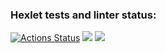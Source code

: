 ### Hexlet tests and linter status:
[![Actions Status](https://github.com/CryFromTheHeart/frontend-project-lvl2/workflows/hexlet-check/badge.svg)](https://github.com/CryFromTheHeart/frontend-project-lvl2/actions)
<a href="https://codeclimate.com/github/CryFromTheHeart/frontend-project-lvl2/maintainability"><img src="https://api.codeclimate.com/v1/badges/7252117360ad03345084/maintainability" /></a>
<a href="https://codeclimate.com/github/CryFromTheHeart/frontend-project-lvl2/test_coverage"><img src="https://api.codeclimate.com/v1/badges/7252117360ad03345084/test_coverage" /></a>
